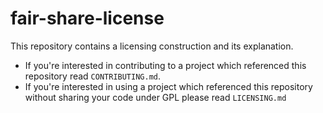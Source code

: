 # fair-share-license

This repository contains a licensing construction and its explanation.

 - If you're interested in contributing to a project which referenced this repository read `CONTRIBUTING.md`.
 - If you're interested in using a project which referenced this repository without sharing your code under GPL please read `LICENSING.md`
